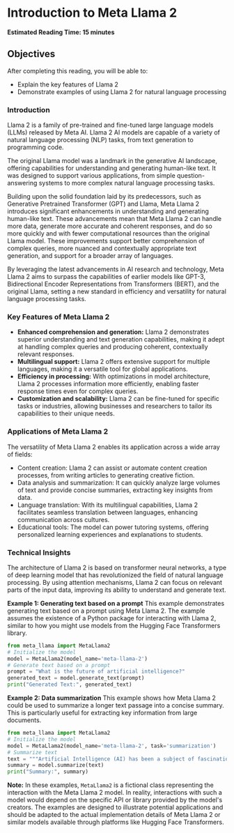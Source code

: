 # Introduction to Meta Llama 2

**Estimated Reading Time: 15 minutes**

## Objectives

After completing this reading, you will be able to:

* Explain the key features of Llama 2
* Demonstrate examples of using Llama 2 for natural language processing

### Introduction

Llama 2 is a family of pre-trained and fine-tuned large language models (LLMs) released by Meta AI. Llama 2 AI models are capable of a variety of natural language processing (NLP) tasks, from text generation to programming code.

The original Llama model was a landmark in the generative AI landscape, offering capabilities for understanding and generating human-like text. It was designed to support various applications, from simple question-answering systems to more complex natural language processing tasks.

Building upon the solid foundation laid by its predecessors, such as Generative Pretrained Transformer (GPT) and Llama, Meta Llama 2 introduces significant enhancements in understanding and generating human-like text. These advancements mean that Meta Llama 2 can handle more data, generate more accurate and coherent responses, and do so more quickly and with fewer computational resources than the original Llama model. These improvements support better comprehension of complex queries, more nuanced and contextually appropriate text generation, and support for a broader array of languages.

By leveraging the latest advancements in AI research and technology, Meta Llama 2 aims to surpass the capabilities of earlier models like GPT-3, Bidirectional Encoder Representations from Transformers (BERT), and the original Llama, setting a new standard in efficiency and versatility for natural language processing tasks.

### Key Features of Meta Llama 2

* **Enhanced comprehension and generation:** Llama 2 demonstrates superior understanding and text generation capabilities, making it adept at handling complex queries and producing coherent, contextually relevant responses.
* **Multilingual support:** Llama 2 offers extensive support for multiple languages, making it a versatile tool for global applications.
* **Efficiency in processing:** With optimizations in model architecture, Llama 2 processes information more efficiently, enabling faster response times even for complex queries.
* **Customization and scalability:** Llama 2 can be fine-tuned for specific tasks or industries, allowing businesses and researchers to tailor its capabilities to their unique needs.

### Applications of Meta Llama 2

The versatility of Meta Llama 2 enables its application across a wide array of fields:

* Content creation: Llama 2 can assist or automate content creation processes, from writing articles to generating creative fiction.
* Data analysis and summarization: It can quickly analyze large volumes of text and provide concise summaries, extracting key insights from data.
* Language translation: With its multilingual capabilities, Llama 2 facilitates seamless translation between languages, enhancing communication across cultures.
* Educational tools: The model can power tutoring systems, offering personalized learning experiences and explanations to students.

### Technical Insights

The architecture of Llama 2 is based on transformer neural networks, a type of deep learning model that has revolutionized the field of natural language processing. By using attention mechanisms, Llama 2 can focus on relevant parts of the input data, improving its ability to understand and generate text.

**Example 1: Generating text based on a prompt**
This example demonstrates generating text based on a prompt using Meta Llama 2. The example assumes the existence of a Python package for interacting with Llama 2, similar to how you might use models from the Hugging Face Transformers library.

```python
from meta_llama import MetaLlama2
# Initialize the model
model = MetaLlama2(model_name='meta-llama-2')
# Generate text based on a prompt
prompt = "What is the future of artificial intelligence?"
generated_text = model.generate_text(prompt)
print("Generated Text:", generated_text)
```

**Example 2: Data summarization**
This example shows how Meta Llama 2 could be used to summarize a longer text passage into a concise summary. This is particularly useful for extracting key information from large documents.

```python
from meta_llama import MetaLlama2
# Initialize the model
model = MetaLlama2(model_name='meta-llama-2', task='summarization')
# Summarize text
text = """Artificial Intelligence (AI) has been a subject of fascination and intensive research for decades. AI technologies have evolved from basic algorithms to advanced machine learning models, profoundly impacting industries, healthcare, and everyday life. The future of AI promises even more revolutionary changes, with potential advancements in autonomous vehicles, personalized medicine, and intelligent automation."""
summary = model.summarize(text)
print("Summary:", summary)
```

**Note:** In these examples, `MetaLlama2` is a fictional class representing the interaction with the Meta Llama 2 model. In reality, interactions with such a model would depend on the specific API or library provided by the model's creators. The examples are designed to illustrate potential applications and should be adapted to the actual implementation details of Meta Llama 2 or similar models available through platforms like Hugging Face Transformers.
